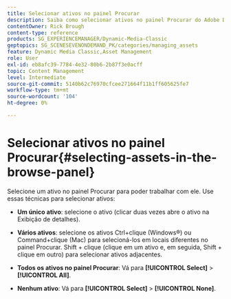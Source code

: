 ```yaml
---
title: Selecionar ativos no painel Procurar
description: Saiba como selecionar ativos no painel Procurar do Adobe Dynamic Media Classic.
contentOwner: Rick Brough
content-type: reference
products: SG_EXPERIENCEMANAGER/Dynamic-Media-Classic
geptopics: SG_SCENESEVENONDEMAND_PK/categories/managing_assets
feature: Dynamic Media Classic,Asset Management
role: User
exl-id: eb8afc39-7784-4e32-80b6-2b87f3e0acff
topic: Content Management
level: Intermediate
source-git-commit: 5140b62c76970cfcee271664f11b1ff605625fe7
workflow-type: tm+mt
source-wordcount: '104'
ht-degree: 0%

---
```


# Selecionar ativos no painel Procurar{#selecting-assets-in-the-browse-panel}

Selecione um ativo no painel Procurar para poder trabalhar com ele. Use essas técnicas para selecionar ativos:

* **Um único ativo**: selecione o ativo (clicar duas vezes abre o ativo na Exibição de detalhes).

* **Vários ativos**: selecione os ativos Ctrl+clique (Windows®) ou Command+clique (Mac) para selecioná-los em locais diferentes no painel Procurar. Shift + clique (clique em um ativo e, em seguida, Shift + clique em outro) para selecionar ativos adjacentes.

* **Todos os ativos no painel Procurar**: Vá para **[!UICONTROL Select]** > **[!UICONTROL All]**.

* **Nenhum ativo**: Vá para **[!UICONTROL Select]** > **[!UICONTROL None]**.
